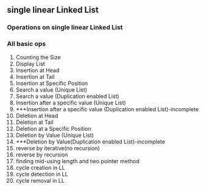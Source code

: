 ## single linear Linked List
### Operations on single linear Linked List
### All basic ops

1.	Counting the Size
2.	Display List
3.	Insertion at Head
4.	Insertion at Tail
5.	Insertion at Specific Position
6.	Search a value (Unique List)
7.	Search a value (Duplication enabled List)
8.	Insertion after a specific value (Unique List)
9.	***Insertion after a specific value (Duplication enabled List)-incomplete
10.	Deletion at Head
11.	Deletion at Tail
12.	Deletion at a Specific Position
13.	Deletion by Value (Unique List)
14.	***Deletion by Value(Duplication enabled List)-incomplete
15. reverse by iterative(no recursion)
16. reverse by recursion
17. finding mid-using length and two pointer method
18. cycle creation in LL
19. cycle detection in LL
20. cycle removal in LL
